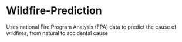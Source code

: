 # Wildfire-Prediction
Uses national Fire Program Analysis (FPA) data to predict the cause of wildfires, from natural to accidental cause
